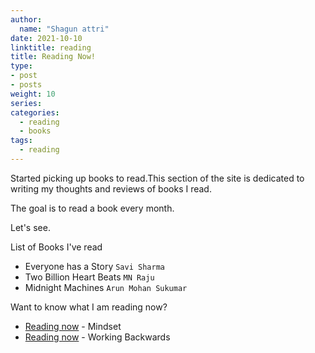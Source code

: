 ```yaml
---
author:
  name: "Shagun attri"
date: 2021-10-10
linktitle: reading
title: Reading Now!
type:
- post
- posts
weight: 10
series:
categories:
  - reading
  - books
tags:
  - reading
---
```


Started picking up books to read.This section of the site is dedicated to writing my thoughts and reviews of books I read.

The goal is to read a book every month.

Let's see.


List of Books I've read

- Everyone has a Story `Savi Sharma`
- Two Billion Heart Beats `MN Raju`
- Midnight Machines `Arun Mohan Sukumar`


Want to know what I am reading now?
- [Reading now](https://www.goodreads.com/book/show/40745.Mindset) - Mindset
- [Reading now](https://www.goodreads.com/book/show/53138083-working-backwards) - Working Backwards